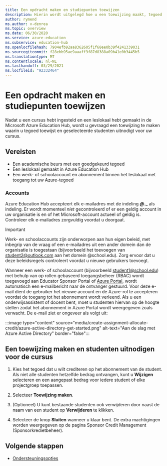 ```yaml
---
title: Een opdracht maken en studiepunten toewijzen
description: Hierin wordt uitgelegd hoe u een toewijzing maakt, tegoed toewijst en studenten uitnodigt voor een cursus in Azure Education Hub.
author: rymend
ms.author: v-denrea
ms.topic: overview
ms.date: 06/30/2020
ms.service: azure-education
ms.subservice: education-hub
ms.openlocfilehash: 7904efb92aa8362605f1f68ee0b39f4241339031
ms.sourcegitcommit: f28ebb95ae9aaaff3f87d8388a09b41e0b3445b5
ms.translationtype: MT
ms.contentlocale: nl-NL
ms.lasthandoff: 03/29/2021
ms.locfileid: "92332464"
---
```

# <a name="create-an-assignment-and-allocate-credit"></a>Een opdracht maken en studiepunten toewijzen

Nadat u een cursus hebt ingesteld en een leslokaal hebt gemaakt in de Microsoft Azure Education Hub, wordt u gevraagd een toewijzing te maken waarin u tegoed toewijst en geselecteerde studenten uitnodigt voor uw cursus.

## <a name="prerequisites"></a>Vereisten

- Een academische beurs met een goedgekeurd tegoed
- Een leslokaal gemaakt in Azure Education Hub
- Een werk- of schoolaccount en abonnement binnen het leslokaal met toegang tot uw Azure-tegoed

### <a name="accounts"></a>Accounts

Azure Education Hub accepteert elk e-mailadres met de indeling _____@___.___ als indeling. Er wordt momenteel *niet* gecontroleerd of er een geldig account in uw organisatie is en of het Microsoft-account actueel of geldig is. Controleer elk e-mailadres zorgvuldig voordat u doorgaat.

> [!IMPORTANT]
> Werk- en schoolaccounts zijn onderworpen aan hun eigen beleid, met inbegrip van de vraag of een e-mailadres uit een ander domein dan de organisatie is toegestaan (bijvoorbeeld het toevoegen van student2@outlook.com aan het domein @school.edu). Zorg ervoor dat u deze beleidsregels controleert voordat u nieuwe gebruikers toevoegt.

Wanneer een werk- of schoolaccount (bijvoorbeeld student1@school.edu) met behulp van op rollen gebaseerd toegangsbeheer (RBAC) wordt toegevoegd aan Educator Sponsor Portal of [Azure Portal](https://portal.azure.com), wordt automatisch een e-mailbericht naar de ontvanger gestuurd. Voor deze e-mail dient de gebruiker het nieuwe account en de Azure-rol te accepteren voordat de toegang tot het abonnement wordt verleend. Als u een onderwijsassistent of docent bent, moet u studenten hiervan op de hoogte stellen zodat het abonnement in Azure Portal wordt weergegeven zoals verwacht. De e-mail ziet er ongeveer als volgt uit:

:::image type="content" source="media/create-assignment-allocate-credit/azure-active-directory-get-started.png" alt-text="Aan de slag met Azure Active Directory" border="false":::

## <a name="create-an-assignment-and-invite-students-to-the-course"></a>Een toewijzing maken en studenten uitnodigen voor de cursus

1. Kies het tegoed dat u wilt crediteren op het abonnement van de student. Als niet alle studenten hetzelfde bedrag ontvangen, kunt u **Wijzigen** selecteren en een aangepast bedrag voor iedere student of elke projectgroep toepassen.

1. Selecteer **Toewijzing maken**.
1. (Optioneel) U kunt bestaande studenten ook verwijderen door naast de naam van een student op **Verwijderen** te klikken.
1. Selecteer de knop **Sluiten** wanneer u klaar bent. De extra machtigingen worden weergegeven op de pagina Sponsor Credit Management (Sponsorkredietbeheer).

## <a name="next-steps"></a>Volgende stappen

- [Ondersteuningsopties](educator-service-desk.md)
